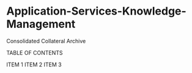 # Application-Services-Knowledge-Management
Consolidated Collateral Archive

TABLE OF CONTENTS

ITEM 1
ITEM 2
ITEM 3
